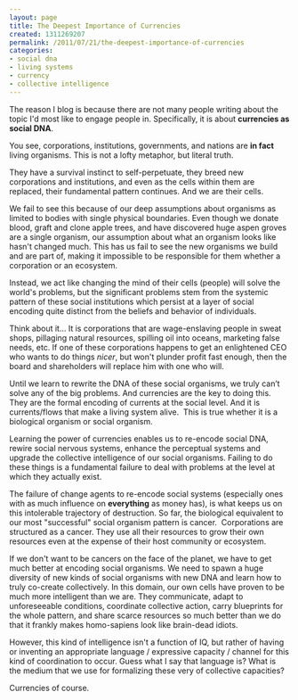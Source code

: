 ```yaml
---
layout: page
title: The Deepest Importance of Currencies
created: 1311269207
permalink: /2011/07/21/the-deepest-importance-of-currencies
categories:
- social dna
- living systems
- currency
- collective intelligence
---
```

<p>The reason I blog is because there are not many people writing about the topic I&#39;d most like to engage people in. Specifically, it is about&nbsp;<strong>currencies as social DNA</strong>.</p><p>You see, corporations, institutions, governments, and nations are <strong>in fact</strong> living organisms. This is not a lofty metaphor, but literal truth.</p><p>They have a survival instinct to self-perpetuate, they breed new corporations and institutions, and even as the cells within them are replaced, their fundamental pattern continues. And we are their cells.</p><p>We fail to see this because of our deep assumptions about organisms as limited to bodies with single physical boundaries. Even though we donate blood, graft and clone apple trees, and have discovered huge aspen groves are a single organism, our assumption about what an organism looks like hasn&#39;t changed much. This has us fail to see the new organisms we build and are part of, making it impossible to be responsible for them whether a corporation or an ecosystem.</p><p>Instead, we act like changing the mind of their cells (people) will solve the world&#39;s problems, but the significant problems stem from the systemic pattern of these social institutions which persist at a layer of social encoding quite distinct from the beliefs and behavior of individuals.</p><p>Think about it... It is corporations that are wage-enslaving people in sweat shops, pillaging natural resources, spilling oil into oceans, marketing false needs, etc. If one of these corporations happens to get an enlightened CEO who wants to do things <em>nicer</em>, but won&#39;t plunder profit fast enough, then the board and shareholders will replace him with one who will.</p><p>Until we learn to rewrite the DNA of these social organisms, we truly can&rsquo;t solve any of the big problems. And currencies are the key to doing this. They are the formal encoding of currents at the social level. And it is currents/flows that make a living system alive. &nbsp;This is true whether it is a biological organism or social organism.</p><p>Learning the power of currencies enables us to re-encode social DNA, rewire social nervous systems, enhance the perceptual systems and upgrade the collective intelligence of our social organisms. Failing to do these things is a fundamental failure to deal with problems at the level at which they actually exist.</p><p>The failure of change agents to re-encode social systems (especially ones with as much influence on <strong>everything</strong> as money has), is what keeps us on this intolerable trajectory of destruction. So far, the biological equivalent to our most &quot;successful&quot; social organism pattern is cancer. &nbsp;Corporations are structured as a cancer. They use all their resources to grow their own resources even at the expense of their host community or ecosystem.</p><p>If we don&#39;t want to be cancers on the face of the planet, we have to get much better at encoding social organisms. We need to spawn a huge diversity of new kinds of social organisms with new DNA and learn how to truly co-create collectively. In this domain, our own cells have proven to be much more intelligent than we are. They communicate, adapt to unforeseeable conditions, coordinate collective action, carry blueprints for the whole pattern, and share scarce resources so much better than we do that it frankly makes homo-sapiens look like brain-dead idiots.</p><p>However, this kind of intelligence isn&#39;t a function of IQ, but rather of having or inventing an appropriate language / expressive capacity / channel for this kind of coordination to occur. Guess what I say that language is? What is the medium that we use for formalizing these very of collective capacities?</p><p>Currencies of course.</p>
